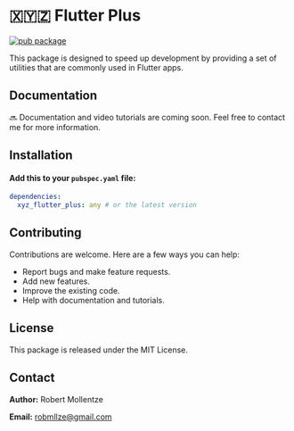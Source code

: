# 🇽🇾🇿 Flutter Plus

[![pub package](https://img.shields.io/pub/v/xyz_flutter_plus.svg)](https://pub.dev/packages/xyz_flutter_plus)

This package is designed to speed up development by providing a set of utilities that are commonly used in Flutter apps.

## Documentation

🔜 Documentation and video tutorials are coming soon. Feel free to contact me for more information.

## Installation

#### Add this to your `pubspec.yaml` file:

```yaml
dependencies:
  xyz_flutter_plus: any # or the latest version
```
## Contributing

Contributions are welcome. Here are a few ways you can help:

- Report bugs and make feature requests.
- Add new features.
- Improve the existing code.
- Help with documentation and tutorials.

## License

This package is released under the MIT License.

## Contact

**Author:** Robert Mollentze

**Email:** robmllze@gmail.com